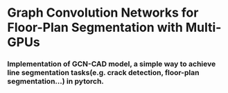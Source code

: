# Graph Convolution Networks for Floor-Plan Segmentation with Multi-GPUs
### Implementation of GCN-CAD model, a simple way to achieve line segmentation tasks(e.g. crack detection, floor-plan segmentation...) in pytorch.
